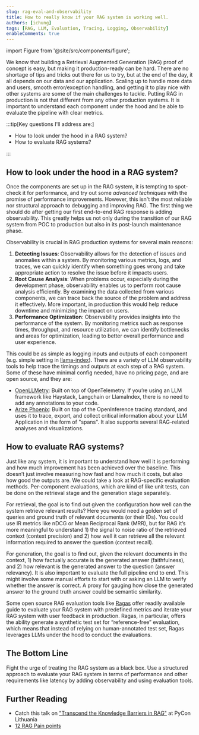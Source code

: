 ```yaml
---
slug: rag-eval-and-observability
title: How to really know if your RAG system is working well.
authors: [ichung]
tags: [RAG, LLM, Evaluation, Tracing, Logging, Observability]
enableComments: true
---
```


import Figure from '@site/src/components/figure';

We know that building a Retrieval Augmented Generation (RAG) proof of concept is easy, but making it production-ready can be hard. There are no shortage of tips and tricks out there for us to try, but at the end of the day, it all depends on our data and our application. Scaling up to handle more data and users, smooth error/exception handling, and getting it to play nice with other systems are some of the main challenges to tackle. Putting RAG in production is not that different from any other production systems. It is important to understand each component under the hood and be able to evaluate the pipeline with clear metrics. 

:::tip[Key questions I'll address are:]

- How to look under the hood in a RAG system?
- How to evaluate RAG systems?

:::

<!-- truncate -->

## How to look under the hood in a RAG system?
Once the components are set up in the RAG system, it is tempting to spot-check it for performance, and try out some _advanced techniques_ with the promise of performance improvements. However, this isn't the most reliable nor structural approach to debugging and improving RAG. The first thing we should do after getting our first end-to-end RAG response is adding observability. This greatly helps us not only during the transition of our RAG system from POC to production but also in its post-launch maintenance phase.

Observability is crucial in RAG production systems for several main reasons:
1. **Detecting Issues**: Observability allows for the detection of issues and anomalies within a system. By monitoring various metrics, logs, and traces, we can quickly identify when something goes wrong and take appropriate action to resolve the issue before it impacts users.
2. **Root Cause Analysis**: When problems occur, especially during the development phase, observability enables us to perform root cause analysis efficiently. By examining the data collected from various components, we can trace back the source of the problem and address it effectively. More important, in production this would help reduce downtime and minimizing the impact on users.
3. **Performance Optimization**: Observability provides insights into the performance of the system. By monitoring metrics such as response times, throughput, and resource utilization, we can identify bottlenecks and areas for optimization, leading to better overall performance and user experience.

This could be as simple as logging inputs and outputs of each component (e.g. simple setting in [llama-index](https://docs.llamaindex.ai/en/stable/module_guides/observability/#simple-llm-inputsoutputs)). There are a variety of LLM observability tools to help trace the timings and outputs at each step of a RAG system. Some of these have minimal config needed, have no pricing page, and are open source, and they are:
- [OpenLLMetry](https://github.com/traceloop/openllmetry): Built on top of OpenTelemetry. If you’re using an LLM framework like Haystack, Langchain or LlamaIndex, there is no need to add any annotations to your code.
- [Arize Phoenix](https://github.com/Arize-ai/phoenix): Built on top of the OpenInference tracing standard, and uses it to trace, export, and collect critical information about your LLM Application in the form of "spans". It also supports several RAG-related analyses and visualizations.

## How to evaluate RAG systems?
Just like any system, it is important to understand how well it is performing and how much improvement has been achieved over the baseline. This doesn’t just involve measuring how fast and how much it costs, but also how good the outputs are. We could take a look at RAG-specific evaluation methods. Per-component evaluations, which are kind of like unit tests, can be done on the retrieval stage and the generation stage separately. 

For retrieval, the goal is to find out given the configuration how well can the system retrieve relevant results? Here you would need a golden set of queries and ground truth of relevant documents (or their IDs).  You could use IR metrics like nDCG or Mean Reciprocal Rank (MRR), but for RAG it’s more meaningful to understand 1) the signal to noise ratio of the retrieved context (context precision) and 2) how well it can retrieve all the relevant information required to answer the question (context recall). 

For generation, the goal is to find out, given the relevant documents in the context, 1) how factually accurate is the generated answer (faithfulness), and 2) how relevant is the generated answer to the question (answer relevancy). It is also important to evaluate the full pipeline end to end. This might involve some manual efforts to start with or asking an LLM to verify whether the answer is correct. A proxy for gauging how close the generated answer to the ground truth answer could be semantic similarity. 

Some open source RAG evaluation tools like [Ragas](https://github.com/explodinggradients/ragas) offer readily available guide to evaluate your RAG system with predefined metrics and iterate your RAG system with user feedback in production. Ragas, in particular, offers the ability generate a synthetic test set for “reference-free” evaluation, which means that instead of relying on human-annotated test set, Ragas leverages LLMs under the hood to conduct the evaluations.


## The Bottom Line
Fight the urge of treating the RAG system as a black box. Use a structured approach to evaluate your RAG system in terms of performance and other requirements like latency by adding observability and using evaluation tools. 

## Further Reading
- Catch this talk on ["Transcend the Knowledge Barriers in RAG"](https://pycon.lt/2024/talks/HFXHRV) at PyCon Lithuania
- [12 RAG Pain points](https://towardsdatascience.com/12-rag-pain-points-and-proposed-solutions-43709939a28c)
